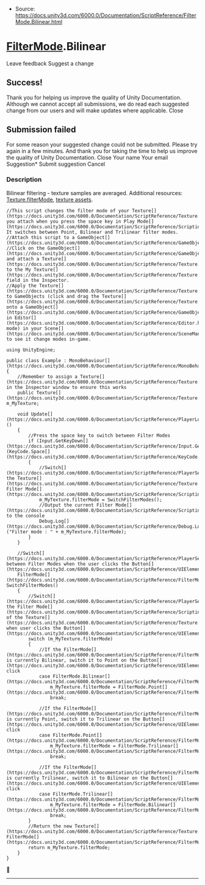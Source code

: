 * Source: https://docs.unity3d.com/6000.0/Documentation/ScriptReference/FilterMode.Bilinear.html

#  [FilterMode](https://docs.unity3d.com/6000.0/Documentation/ScriptReference/FilterMode.html).Bilinear
Leave feedback
Suggest a change
## Success!
Thank you for helping us improve the quality of Unity Documentation. Although we cannot accept all submissions, we do read each suggested change from our users and will make updates where applicable.
Close
## Submission failed
For some reason your suggested change could not be submitted. Please <a>try again</a> in a few minutes. And thank you for taking the time to help us improve the quality of Unity Documentation.
Close
Your name Your email Suggestion* Submit suggestion
Cancel
### Description
Bilinear filtering - texture samples are averaged.
Additional resources: [Texture.filterMode](https://docs.unity3d.com/6000.0/Documentation/ScriptReference/Texture-filterMode.html), [texture assets](https://docs.unity3d.com/6000.0/Documentation/Manual/Textures.html).
```
//This script changes the filter mode of your Texture[](https://docs.unity3d.com/6000.0/Documentation/ScriptReference/Texture.html) you attach when you press the space key in Play Mode[](https://docs.unity3d.com/6000.0/Documentation/ScriptReference/Scripting.GarbageCollector.Mode.html). It switches between Point, Bilinear and Trilinear filter modes.
//Attach this script to a GameObject[](https://docs.unity3d.com/6000.0/Documentation/ScriptReference/GameObject.html)
//Click on the GameObject[](https://docs.unity3d.com/6000.0/Documentation/ScriptReference/GameObject.html) and attach a Texture[](https://docs.unity3d.com/6000.0/Documentation/ScriptReference/Texture.html) to the My Texture[](https://docs.unity3d.com/6000.0/Documentation/ScriptReference/Texture.html) field in the Inspector.
//Apply the Texture[](https://docs.unity3d.com/6000.0/Documentation/ScriptReference/Texture.html) to GameObjects (click and drag the Texture[](https://docs.unity3d.com/6000.0/Documentation/ScriptReference/Texture.html) onto a GameObject[](https://docs.unity3d.com/6000.0/Documentation/ScriptReference/GameObject.html) in Editor[](https://docs.unity3d.com/6000.0/Documentation/ScriptReference/Editor.html) mode) in your Scene[](https://docs.unity3d.com/6000.0/Documentation/ScriptReference/SceneManagement.Scene.html) to see it change modes in-game.  
  
using UnityEngine;  
  
public class Example : MonoBehaviour[](https://docs.unity3d.com/6000.0/Documentation/ScriptReference/MonoBehaviour.html)
{
    //Remember to assign a Texture[](https://docs.unity3d.com/6000.0/Documentation/ScriptReference/Texture.html) in the Inspector window to ensure this works
    public Texture[](https://docs.unity3d.com/6000.0/Documentation/ScriptReference/Texture.html) m_MyTexture;  
  
    void Update[](https://docs.unity3d.com/6000.0/Documentation/ScriptReference/PlayerLoop.Update.html)()
    {
        //Press the space key to switch between Filter Modes
        if (Input.GetKeyDown[](https://docs.unity3d.com/6000.0/Documentation/ScriptReference/Input.GetKeyDown.html)(KeyCode.Space[](https://docs.unity3d.com/6000.0/Documentation/ScriptReference/KeyCode.Space.html)))
        {
            //Switch[](https://docs.unity3d.com/6000.0/Documentation/ScriptReference/PlayerSettings.Switch.html) the Texture[](https://docs.unity3d.com/6000.0/Documentation/ScriptReference/Texture.html)'s Filter Mode[](https://docs.unity3d.com/6000.0/Documentation/ScriptReference/Scripting.GarbageCollector.Mode.html)
            m_MyTexture.filterMode = SwitchFilterModes();
            //Output the current Filter Mode[](https://docs.unity3d.com/6000.0/Documentation/ScriptReference/Scripting.GarbageCollector.Mode.html) to the console
            Debug.Log[](https://docs.unity3d.com/6000.0/Documentation/ScriptReference/Debug.Log.html)("Filter mode : " + m_MyTexture.filterMode);
        }
    }  
  
    //Switch[](https://docs.unity3d.com/6000.0/Documentation/ScriptReference/PlayerSettings.Switch.html) between Filter Modes when the user clicks the Button[](https://docs.unity3d.com/6000.0/Documentation/ScriptReference/UIElements.Button.html)
    FilterMode[](https://docs.unity3d.com/6000.0/Documentation/ScriptReference/FilterMode.html) SwitchFilterModes()
    {
        //Switch[](https://docs.unity3d.com/6000.0/Documentation/ScriptReference/PlayerSettings.Switch.html) the Filter Mode[](https://docs.unity3d.com/6000.0/Documentation/ScriptReference/Scripting.GarbageCollector.Mode.html) of the Texture[](https://docs.unity3d.com/6000.0/Documentation/ScriptReference/Texture.html) when user clicks the Button[](https://docs.unity3d.com/6000.0/Documentation/ScriptReference/UIElements.Button.html)
        switch (m_MyTexture.filterMode)
        {
            //If the FilterMode[](https://docs.unity3d.com/6000.0/Documentation/ScriptReference/FilterMode.html) is currently Bilinear, switch it to Point on the Button[](https://docs.unity3d.com/6000.0/Documentation/ScriptReference/UIElements.Button.html) click
            case FilterMode.Bilinear[](https://docs.unity3d.com/6000.0/Documentation/ScriptReference/FilterMode.Bilinear.html):
                m_MyTexture.filterMode = FilterMode.Point[](https://docs.unity3d.com/6000.0/Documentation/ScriptReference/FilterMode.Point.html);
                break;  
  
            //If the FilterMode[](https://docs.unity3d.com/6000.0/Documentation/ScriptReference/FilterMode.html) is currently Point, switch it to Trilinear on the Button[](https://docs.unity3d.com/6000.0/Documentation/ScriptReference/UIElements.Button.html) click
            case FilterMode.Point[](https://docs.unity3d.com/6000.0/Documentation/ScriptReference/FilterMode.Point.html):
                m_MyTexture.filterMode = FilterMode.Trilinear[](https://docs.unity3d.com/6000.0/Documentation/ScriptReference/FilterMode.Trilinear.html);
                break;  
  
            //If the FilterMode[](https://docs.unity3d.com/6000.0/Documentation/ScriptReference/FilterMode.html) is currently Trilinear, switch it to Bilinear on the Button[](https://docs.unity3d.com/6000.0/Documentation/ScriptReference/UIElements.Button.html) click
            case FilterMode.Trilinear[](https://docs.unity3d.com/6000.0/Documentation/ScriptReference/FilterMode.Trilinear.html):
                m_MyTexture.filterMode = FilterMode.Bilinear[](https://docs.unity3d.com/6000.0/Documentation/ScriptReference/FilterMode.Bilinear.html);
                break;
        }
        //Return the new Texture[](https://docs.unity3d.com/6000.0/Documentation/ScriptReference/Texture.html) FilterMode[](https://docs.unity3d.com/6000.0/Documentation/ScriptReference/FilterMode.html)
        return m_MyTexture.filterMode;
    }
}

```

* * *
